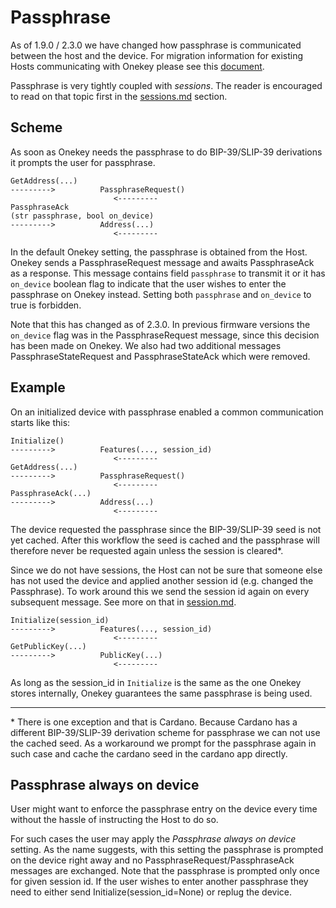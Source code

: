 # Passphrase

As of 1.9.0 / 2.3.0 we have changed how passphrase is communicated between the host and the device. For migration information for existing Hosts communicating with Onekey please see this [document](passphrase-redesign-migration.md).

Passphrase is very tightly coupled with _sessions_. The reader is encouraged to read on that topic first in the [sessions.md](sessions.md) section.

## Scheme

As soon as Onekey needs the passphrase to do BIP-39/SLIP-39 derivations it prompts the user for passphrase.

```
GetAddress(...)
--------->          PassphraseRequest()
                       <---------
PassphraseAck
(str passphrase, bool on_device)
--------->          Address(...)
                       <---------
```

In the default Onekey setting, the passphrase is obtained from the Host. Onekey sends a PassphraseRequest message and awaits PassphraseAck as a response. This message contains field `passphrase` to transmit it or it has `on_device` boolean flag to indicate that the user wishes to enter the passphrase on Onekey instead. Setting both `passphrase` and `on_device` to true is forbidden.

Note that this has changed as of 2.3.0. In previous firmware versions the `on_device` flag was in the PassphraseRequest message, since this decision has been made on Onekey. We also had two additional messages PassphraseStateRequest and PassphraseStateAck which were removed.

## Example

On an initialized device with passphrase enabled a common communication starts like this:

```
Initialize()
--------->          Features(..., session_id)
                       <---------
GetAddress(...)
--------->          PassphraseRequest()
                       <---------
PassphraseAck(...)
--------->          Address(...)
                       <---------
```

The device requested the passphrase since the BIP-39/SLIP-39 seed is not yet cached. After this workflow the seed is cached and the passphrase will therefore never be requested again unless the session is cleared*.

Since we do not have sessions, the Host can not be sure that someone else has not used the device and applied another session id (e.g. changed the Passphrase). To work around this we send the session id again on every subsequent message. See more on that in [session.md]().

```
Initialize(session_id)
--------->          Features(..., session_id)
                       <---------
GetPublicKey(...)
--------->          PublicKey(...)
                       <---------
```

As long as the session_id in `Initialize` is the same as the one Onekey stores internally, Onekey guarantees the same passphrase is being used.

----

\* There is one exception and that is Cardano. Because Cardano has a different BIP-39/SLIP-39 derivation scheme for passphrase we can not use the cached seed. As a workaround we prompt for the passphrase again in such case and cache the cardano seed in the cardano app directly.

## Passphrase always on device

User might want to enforce the passphrase entry on the device every time without the hassle of instructing the Host to do so.

For such cases the user may apply the *Passphrase always on device* setting. As the name suggests, with this setting the passphrase is prompted on the device right away and no PassphraseRequest/PassphraseAck messages are exchanged. Note that the passphrase is prompted only once for given session id. If the user wishes to enter another passphrase they need to either send Initialize(session_id=None) or replug the device.
